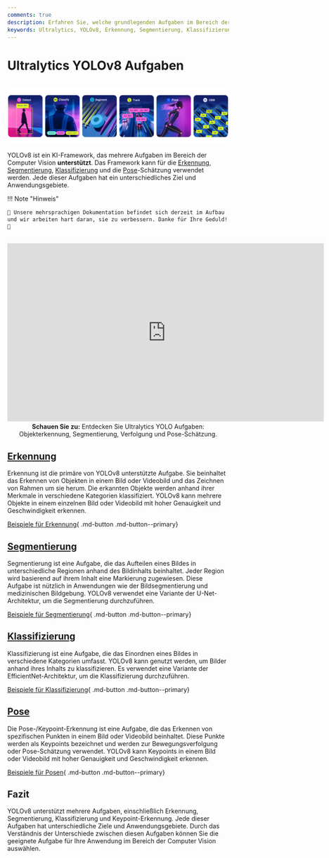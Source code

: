 ```yaml
---
comments: true
description: Erfahren Sie, welche grundlegenden Aufgaben im Bereich der Computer Vision YOLOv8 durchführen kann, einschließlich Erkennung, Segmentierung, Klassifizierung und Haltungsschätzung, und wie sie in Ihren KI-Projekten verwendet werden können.
keywords: Ultralytics, YOLOv8, Erkennung, Segmentierung, Klassifizierung, Pose-Schätzung, KI-Framework, Computer Vision-Aufgaben
---
```


# Ultralytics YOLOv8 Aufgaben

<br>
<img width="1024" src="https://raw.githubusercontent.com/ultralytics/assets/main/im/banner-tasks.png" alt="Ultralytics YOLO unterstützte Aufgaben">

YOLOv8 ist ein KI-Framework, das mehrere Aufgaben im Bereich der Computer Vision **unterstützt**. Das Framework kann für die [Erkennung](detect.md), [Segmentierung](segment.md), [Klassifizierung](classify.md) und die [Pose](pose.md)-Schätzung verwendet werden. Jede dieser Aufgaben hat ein unterschiedliches Ziel und Anwendungsgebiete.

!!! Note "Hinweis"

    🚧 Unsere mehrsprachigen Dokumentation befindet sich derzeit im Aufbau und wir arbeiten hart daran, sie zu verbessern. Danke für Ihre Geduld! 🙏

<p align="center">
  <br>
  <iframe width="720" height="405" src="https://www.youtube.com/embed/NAs-cfq9BDw"
    title="YouTube video player" frameborder="0"
    allow="accelerometer; autoplay; clipboard-write; encrypted-media; gyroscope; picture-in-picture; web-share"
    allowfullscreen>
  </iframe>
  <br>
  <strong>Schauen Sie zu:</strong> Entdecken Sie Ultralytics YOLO Aufgaben: Objekterkennung, Segmentierung, Verfolgung und Pose-Schätzung.
</p>

## [Erkennung](detect.md)

Erkennung ist die primäre von YOLOv8 unterstützte Aufgabe. Sie beinhaltet das Erkennen von Objekten in einem Bild oder Videobild und das Zeichnen von Rahmen um sie herum. Die erkannten Objekte werden anhand ihrer Merkmale in verschiedene Kategorien klassifiziert. YOLOv8 kann mehrere Objekte in einem einzelnen Bild oder Videobild mit hoher Genauigkeit und Geschwindigkeit erkennen.

[Beispiele für Erkennung](detect.md){ .md-button .md-button--primary}

## [Segmentierung](segment.md)

Segmentierung ist eine Aufgabe, die das Aufteilen eines Bildes in unterschiedliche Regionen anhand des Bildinhalts beinhaltet. Jeder Region wird basierend auf ihrem Inhalt eine Markierung zugewiesen. Diese Aufgabe ist nützlich in Anwendungen wie der Bildsegmentierung und medizinischen Bildgebung. YOLOv8 verwendet eine Variante der U-Net-Architektur, um die Segmentierung durchzuführen.

[Beispiele für Segmentierung](segment.md){ .md-button .md-button--primary}

## [Klassifizierung](classify.md)

Klassifizierung ist eine Aufgabe, die das Einordnen eines Bildes in verschiedene Kategorien umfasst. YOLOv8 kann genutzt werden, um Bilder anhand ihres Inhalts zu klassifizieren. Es verwendet eine Variante der EfficientNet-Architektur, um die Klassifizierung durchzuführen.

[Beispiele für Klassifizierung](classify.md){ .md-button .md-button--primary}

## [Pose](pose.md)

Die Pose-/Keypoint-Erkennung ist eine Aufgabe, die das Erkennen von spezifischen Punkten in einem Bild oder Videobild beinhaltet. Diese Punkte werden als Keypoints bezeichnet und werden zur Bewegungsverfolgung oder Pose-Schätzung verwendet. YOLOv8 kann Keypoints in einem Bild oder Videobild mit hoher Genauigkeit und Geschwindigkeit erkennen.

[Beispiele für Posen](pose.md){ .md-button .md-button--primary}

## Fazit

YOLOv8 unterstützt mehrere Aufgaben, einschließlich Erkennung, Segmentierung, Klassifizierung und Keypoint-Erkennung. Jede dieser Aufgaben hat unterschiedliche Ziele und Anwendungsgebiete. Durch das Verständnis der Unterschiede zwischen diesen Aufgaben können Sie die geeignete Aufgabe für Ihre Anwendung im Bereich der Computer Vision auswählen.
